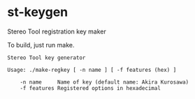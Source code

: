 # st-keygen
Stereo Tool registration key maker

To build, just run make.

```
Stereo Tool key generator

Usage: ./make-regkey [ -n name ] [ -f features (hex) ]

	-n name		Name of key (default name: Akira Kurosawa)
	-f features	Registered options in hexadecimal

```
